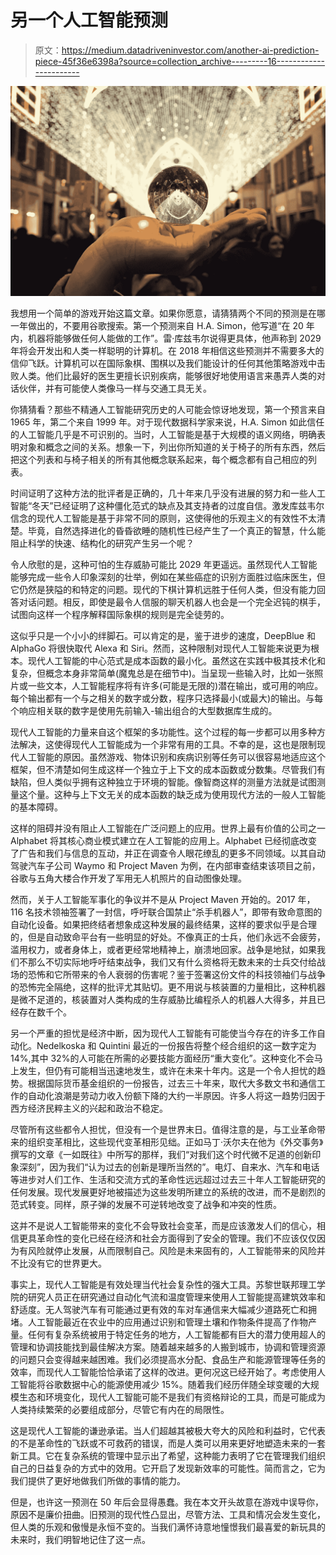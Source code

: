 # 另一个人工智能预测

> 原文：<https://medium.datadriveninvestor.com/another-ai-prediction-piece-45f36e6398a?source=collection_archive---------16----------------------->

![](img/1d7c3524c8f1c2c8ef96f8055ca16454.png)

我想用一个简单的游戏开始这篇文章。如果你愿意，请猜猜两个不同的预测是在哪一年做出的，不要用谷歌搜索。第一个预测来自 H.A. Simon，他写道“在 20 年内，机器将能够做任何人能做的工作”。雷·库兹韦尔说得更具体，他声称到 2029 年将会开发出和人类一样聪明的计算机。在 2018 年相信这些预测并不需要多大的信仰飞跃。计算机可以在国际象棋、围棋以及我们能设计的任何其他策略游戏中击败人类。他们比最好的医生更擅长识别疾病，能够很好地使用语言来愚弄人类的对话伙伴，并有可能使人类像马一样与交通工具无关。

你猜猜看？那些不精通人工智能研究历史的人可能会惊讶地发现，第一个预言来自 1965 年，第二个来自 1999 年。对于现代数据科学家来说，H.A. Simon 如此信任的人工智能几乎是不可识别的。当时，人工智能是基于大规模的语义网络，明确表明对象和概念之间的关系。想象一下，列出你所知道的关于椅子的所有东西，然后把这个列表和与椅子相关的所有其他概念联系起来，每个概念都有自己相应的列表。

时间证明了这种方法的批评者是正确的，几十年来几乎没有进展的努力和一些人工智能“冬天”已经证明了这种僵化范式的缺点及其支持者的过度自信。激发库兹韦尔信念的现代人工智能是基于非常不同的原则，这使得他的乐观主义的有效性不太清楚。毕竟，自然选择进化的昏昏欲睡的随机性已经产生了一个真正的智慧，什么能阻止科学的快速、结构化的研究产生另一个呢？

令人欣慰的是，这种可怕的生存威胁可能比 2029 年更遥远。虽然现代人工智能能够完成一些令人印象深刻的壮举，例如在某些癌症的识别方面胜过临床医生，但它仍然是狭隘的和特定的问题。现代的下棋计算机远胜于任何人类，但没有能力回答对话问题。相反，即使是最令人信服的聊天机器人也会是一个完全迟钝的棋手，试图向这样一个程序解释国际象棋的规则是完全徒劳的。

这似乎只是一个小小的绊脚石。可以肯定的是，鉴于进步的速度，DeepBlue 和 AlphaGo 将很快取代 Alexa 和 Siri。然而，这种限制对现代人工智能来说更为根本。现代人工智能的中心范式是成本函数的最小化。虽然这在实践中极其技术化和复杂，但概念本身非常简单(魔鬼总是在细节中)。当呈现一些输入时，比如一张照片或一些文本，人工智能程序将有许多(可能是无限的)潜在输出，或可用的响应。每个输出都有一个与之相关的数字或分数，程序只选择最小(或最大)的输出。与每个响应相关联的数字是使用先前输入-输出组合的大型数据库生成的。

现代人工智能的力量来自这个框架的多功能性。这个过程的每一步都可以用多种方法解决，这使得现代人工智能成为一个非常有用的工具。不幸的是，这也是限制现代人工智能的原因。虽然游戏、物体识别和疾病识别等任务可以很容易地适应这个框架，但不清楚如何生成这样一个独立于上下文的成本函数或分数集。尽管我们有缺陷，但人类似乎拥有这种独立于环境的智能。像智商这样的测量方法就是试图测量这个量。这种与上下文无关的成本函数的缺乏成为使用现代方法的一般人工智能的基本障碍。

这样的阻碍并没有阻止人工智能在广泛问题上的应用。世界上最有价值的公司之一 Alphabet 将其核心商业模式建立在人工智能的应用上。Alphabet 已经彻底改变了广告和我们与信息的互动，并正在调查令人眼花缭乱的更多不同领域。以其自动驾驶汽车子公司 Waymo 和 Project Maven 为例，在内部审查结束该项目之前，谷歌与五角大楼合作开发了军用无人机照片的自动图像处理。

然而，关于人工智能军事化的争议并不是从 Project Maven 开始的。2017 年，116 名技术领袖签署了一封信，呼吁联合国禁止“杀手机器人”，即带有致命意图的自动化设备。如果把终结者想象成这种发展的最终结果，这样的要求似乎是合理的，但是自动致命平台有一些明显的好处。不像真正的士兵，他们永远不会疲劳，滥用权力，或者身体上，或者更经常地精神上，崩溃地回家。战争是地狱，如果我们不那么不切实际地呼吁结束战争，我们又有什么资格将无数未来的士兵交付给战场的恐怖和它所带来的令人衰弱的伤害呢？鉴于签署这份文件的科技领袖们与战争的恐怖完全隔绝，这样的批评尤其贴切。更不用说与核装置的力量相比，这种机器是微不足道的，核装置对人类构成的生存威胁比编程杀人的机器人大得多，并且已经存在数千个。

另一个严重的担忧是经济中断，因为现代人工智能有可能使当今存在的许多工作自动化。Nedelkoska 和 Quintini 最近的一份报告将整个经合组织的这一数字定为 14%,其中 32%的人可能在所需的必要技能方面经历“重大变化”。这种变化不会马上发生，但仍有可能相当迅速地发生，或许在未来十年内。这是一个令人担忧的趋势。根据国际货币基金组织的一份报告，过去三十年来，取代大多数文书和通信工作的自动化浪潮是劳动力收入份额下降的大约一半原因。许多人将这一趋势归因于西方经济民粹主义的兴起和政治不稳定。

尽管所有这些都令人担忧，但没有一个是世界末日。值得注意的是，与工业革命带来的组织变革相比，这些现代变革相形见绌。正如马丁·沃尔夫在他为《外交事务》撰写的文章《一如既往》中所写的那样，我们“对我们这个时代微不足道的创新印象深刻”，因为我们“认为过去的创新是理所当然的”。电灯、自来水、汽车和电话等进步对人们工作、生活和交流方式的革命性远远超过过去三十年人工智能研究的任何发展。现代发展更好地被描述为这些发明所建立的系统的改进，而不是剧烈的范式转变。同样，原子弹的发展不可逆转地改变了战争和冲突的性质。

这并不是说人工智能带来的变化不会导致社会变革，而是应该激发人们的信心，相信更具革命性的变化已经在经济和社会方面得到了安全的管理。我们不应该仅仅因为有风险就停止发展，从而限制自己。风险是未来固有的，人工智能带来的风险并不比没有它的世界更大。

事实上，现代人工智能是有效处理当代社会复杂性的强大工具。苏黎世联邦理工学院的研究人员正在研究通过自动化气流和温度管理来使用人工智能提高建筑效率和舒适度。无人驾驶汽车有可能通过更有效的车对车通信来大幅减少道路死亡和拥堵。人工智能最近在农业中的应用通过识别和管理土壤和作物条件提高了作物产量。任何有复杂系统被用于特定任务的地方，人工智能都有巨大的潜力使用超人的管理和协调技能找到最佳解决方案。随着越来越多的人搬到城市，协调和管理资源的问题只会变得越来越困难。我们必须提高水分配、食品生产和能源管理等任务的效率，而现代人工智能恰恰承诺了这样的改进。更何况这已经开始了。考虑使用人工智能将谷歌数据中心的能源使用减少 15%。随着我们经历伴随全球变暖的大规模生态和环境变化，现代人工智能可能不是我们有资格辩论的工具，而是可能成为人类持续繁荣的必要组成部分，尽管它有内在的局限性。

这是现代人工智能的谦逊承诺。当人们超越其被极大夸大的风险和利益时，它代表的不是革命性的飞跃或不可救药的错误，而是人类可以用来更好地塑造未来的一套新工具。它在复杂系统的管理中显示出了希望，这种能力表明了它在管理我们组织自己的日益复杂的方式中的效用。它开启了发现新效率的可能性。简而言之，它为我们提供了更好地做我们所做的事情的能力。

但是，也许这一预测在 50 年后会显得愚蠢。我在本文开头故意在游戏中误导你，原因不是廉价扭曲。旧预测的现代性凸显出，尽管方法、工具和情况会发生变化，但人类的乐观和傲慢是永恒不变的。当我们满怀诗意地憧憬我们最喜爱的新玩具的未来时，我们明智地记住了这一点。